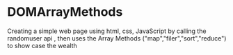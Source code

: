 # DOMArrayMethods
Creating a simple web page using html, css, JavaScript by calling the randomuser api , then uses the Array Methods ("map","filer","sort","reduce") to show case the wealth
